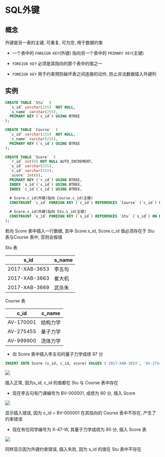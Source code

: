 <!--
 * @Description: 
 * @Version: 1.0
 * @Author: DaLao
 * @Email: dalao@xxx.com
 * @Date: 2021-01-16 17:59:35
 * @LastEditors: Li Yuanhao
 * @LastEditTime: 2023-03-18 00:33:39
-->

# SQL外键


## 概念


外键是另一表的主键, 可重复, 可为空, 用于数据约束

- 一个表中的 `FOREIGN KEY`(外键) 指向另一个表中的 `PRIMARY KEY`(主键)

- `FOREIGN KEY` 必须是其指向的那个表中的值之一

- `FOREIGN KEY` 用于约束预防破坏表之间连接的动作, 防止非法数据插入外键列


## 实例


```sql
CREATE TABLE `Stu`  (
  `s_id` varchar(255)  NOT NULL, 
  `s_name` varchar(255), 
  PRIMARY KEY (`s_id`) USING BTREE
);

CREATE TABLE `Course`  (
  `c_id` varchar(255)  NOT NULL, 
  `c_name` varchar(255), 
  PRIMARY KEY (`c_id`) USING BTREE
);

CREATE TABLE `Score`  (
  `r_id` int(0) NOT NULL AUTO_INCREMENT, 
  `s_id` varchar(255), 
  `c_id` varchar(255), 
  `score` int(0), 
  PRIMARY KEY (`r_id`) USING BTREE, 
  INDEX `s_id`(`s_id`) USING BTREE, 
  INDEX `c_id`(`c_id`) USING BTREE, 
  
  # Score.c_id(外键)指向 Course.c_id(主键)
  CONSTRAINT `c_id` FOREIGN KEY (`c_id`) REFERENCES `Course` (`c_id`) ON DELETE RESTRICT ON UPDATE RESTRICT, 

  # Score.s_id(外键)指向 Stu.s_id(主键)
  CONSTRAINT `s_id` FOREIGN KEY (`s_id`) REFERENCES `Stu` (`s_id`) ON DELETE RESTRICT ON UPDATE RESTRICT
);
```

若向 Score 表中插入一行数据, 其中 Score.s_id, Score.c_id 值必须存在于 Stu 表与Course 表中, 否则会报错

Stu 表

| s_id          | s_name |
| ------------- | ------ |
| 2017-XAB-3653 | 李五句 |
| 2017-XAB-3663 | 崔大机 |
| 2017-XAB-3669 | 武杀朱 |

Course 表

| c_id      | c_name   |
| --------- | -------- |
| AV-170001 | 结构力学 |
| AV-275455 | 量子力学 |
| AV-999900 | 流体力学 |

- 向 Score 表中插入李五句的量子力学成绩 97 分

```sql
INSERT INTO Score (s_id, c_id, score) VALUES ('2017-XAB-3653', 'AV-275455', 97);
```

![](https://cdn.hurra.ltd/img/20201005170211.png)

插入正常, 因为s_id, c_id 的值都在 Stu 与 Course 表中存在

- 现在李五句有门课编号为 BV-000001, 成绩为 80 分, 插入 Score 

![](https://cdn.hurra.ltd/img/20201005170512.png)

显示插入错误, 因为 c_id = BV-000001 在其指向的 Course 表中不存在, 产生了约束错误


- 现在有位同学编号为 X-47-W, 其量子力学成绩为 80 分, 插入 Score 表

![](https://cdn.hurra.ltd/img/20201005170843.png)

同样显示因为外键约束错误, 插入失败, 因为 s_id 的值在 Stu 表中不存在